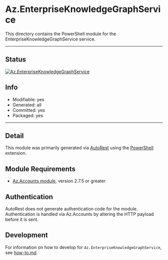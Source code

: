 <!-- region Generated -->
# Az.EnterpriseKnowledgeGraphService
This directory contains the PowerShell module for the EnterpriseKnowledgeGraphService service.

---
## Status
[![Az.EnterpriseKnowledgeGraphService](https://img.shields.io/powershellgallery/v/Az.EnterpriseKnowledgeGraphService.svg?style=flat-square&label=Az.EnterpriseKnowledgeGraphService "Az.EnterpriseKnowledgeGraphService")](https://www.powershellgallery.com/packages/Az.EnterpriseKnowledgeGraphService/)

## Info
- Modifiable: yes
- Generated: all
- Committed: yes
- Packaged: yes

---
## Detail
This module was primarily generated via [AutoRest](https://github.com/Azure/autorest) using the [PowerShell](https://github.com/Azure/autorest.powershell) extension.

## Module Requirements
- [Az.Accounts module](https://www.powershellgallery.com/packages/Az.Accounts/), version 2.7.5 or greater

## Authentication
AutoRest does not generate authentication code for the module. Authentication is handled via Az.Accounts by altering the HTTP payload before it is sent.

## Development
For information on how to develop for `Az.EnterpriseKnowledgeGraphService`, see [how-to.md](how-to.md).
<!-- endregion -->

